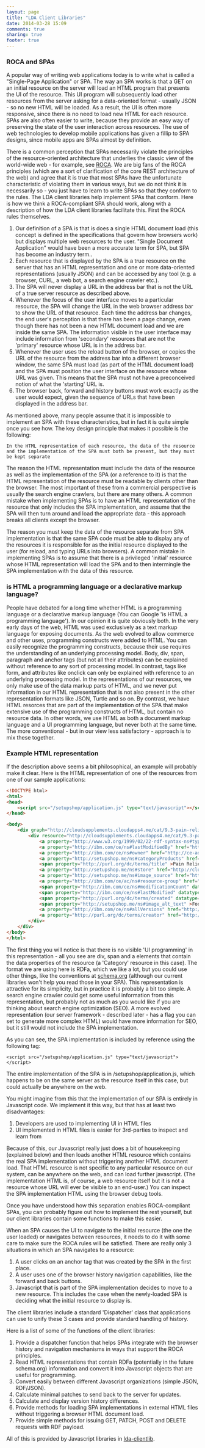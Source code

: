 ```yaml
---
layout: page
title: "LDA Client Libraries"
date: 2014-03-28 15:09
comments: true
sharing: true
footer: true
---
```

### ROCA and SPAs
A popular way of writing web applications today is to write what is called a "Single-Page Application" or SPA. The way an SPA works is that a GET on an initial resource on the server will load an HTML program that presents the UI of the resource. This UI program will subsequently load other resources from the server asking for a data-oriented format - usually JSON - so no new HTML will be loaded. As a result, the UI is often more responsive, since there is no need to load new HTML for each resource. SPAs are also often easier to write, because they provide an easy way of preserving the state of the user interaction across resources. The use of web technologies to develop mobile applications has given a fillip to SPA designs, since mobile apps are SPAs almost by definition.

There is a common perception that SPAs necessarily violate the principles of the resource-oriented architecture that underlies the classic view of the world-wide web - for example, see [ROCA](http://roca-style.org/). We are big fans of the ROCA principles (which are a sort of clarification of the core REST architecture of the web) and agree that it is true that most SPAs have the unfortunate characteristic of violating them in various ways, but we do not think it is necessarily so - you just have to learn to write SPAs so that they conform to the rules. The LDA client libraries help implement SPAs that conform. Here is how we think a ROCA-compliant SPA should work, along with a description of how the LDA client libraries facilitate this. First the ROCA rules themselves.

  1. Our definition of a SPA is that is does a single HTML document load (this concept is defined in the specifications that govern how browsers work) but displays multiple web resources to the user. "Single Document Application" would have been a more accurate term for SPA, but SPA has become an industry term..
  2. Each resource that is displayed by the SPA is a true resource on the server that has an HTML representation and one or more data-oriented representations (usually JSON) and can be accessed by any tool (e.g. a browser, CURL, a web bot, a search engine crawler etc.).
  3. The SPA will never display a URL in the address bar that is not the URL of a true server resource as described above.
  4. Whenever the focus of the user interface moves to a particular resource, the SPA will change the URL in the web browser address bar to show the URL of that resource. Each time the address bar changes, the end user's perception is that there has been a page change, even though there has not been a new HTML document load and we are inside the same SPA. The information visible in the user interface may include information from 'secondary' resources that are not the 'primary' resource whose URL is in the address bar.
  5. Whenever the user uses the reload button of the browser, or copies the URL of the resource from the address bar into a different browser window, the same SPA must load (as part of the HTML document load) and the SPA must position the user interface on the resource whose URL was given. This means that the SPA must not have a preconceived notion of what the 'starting' URL is.
  6. The browser back, forward and history buttons must work exactly as the user would expect, given the sequence of URLs that have been displayed in the address bar.

As mentioned above, many people assume that it is impossible to implement an SPA with these characteristics, but in fact it is quite simple once you see how. The key design principle that makes it possible is the following:

`
In the HTML representation of each resource, the data of the resource and the implementation of the SPA must both be present, but they must be kept separate
`

The reason the HTML representation must include the data of the resource as well as the implementation of the SPA (or a reference to it) is that the HTML representation of the resource must be readable by clients other than the browser. The most important of these from a commercial perspective is usually the search engine crawlers, but there are many others.  A common mistake when implementing SPAs is to have an HTML representation of the resource that only includes the SPA implementation, and assume that the SPA will then turn around and load the appropriate data - this approach breaks all clients except the browser.

The reason you must keep the data of the resource separate from SPA implementation is that the same SPA code must be able to display any of the resources it is responsible for as the initial resource displayed to the user (for reload, and typing URLs into browsers). A common mistake in implementing SPAs is to assume that there is a privileged 'initial' resource whose HTML representation will load the SPA and to then intermingle the SPA implementation with the data of this resource.

### is HTML a programming language or a declarative markup language?

People have debated for a long time whether HTML is a programming language or a declarative markup language (You can Google 'is HTML a programming language'). In our opinion it is quite obviously both. In the very early days of the web, HTML was used exclusively as a text markup language for exposing documents. As the web evolved to allow commerce and other uses, programming constructs were added to HTML. You can easily recognize the programming constructs, because their use requires the understanding of an underlying processing model. Body, div, span, paragraph and anchor tags (but not all their attributes) can be explained without reference to any sort of processing model. In contrast, tags like form, and attributes like onclick can only be explained with reference to an underlying processing model. In the representations of our resources, we only make use of the data markup parts of HTML, and we never put information in our HTML representation that is not also present in the other representation formats like JSON, Turtle and so on. By contrast, we have HTML resorces that are part of the implementation of the SPA that make extensive use of the programming constructs of HTML, but contain no resource data. In other words, we use HTML as both a document markup language and a UI programming language, but never both at the same time. The more conventional - but in our view less satisfactory - approach is to mix these together.

### Example HTML representation

If the description above seems a bit philosophical, an example will probably make it clear. Here is the HTML representation of one of the resources from one of our sample applications:

```html
<!DOCTYPE html>
<html>
<head>
    <script src="/setupshop/application.js" type="text/javascript"></script>
</head>

<body>
    <div graph="http://cloudsupplements.cloudapps4.me/cat/9.3-pain-relief">
        <div resource="http://cloudsupplements.cloudapps4.me/cat/9.3-pain-relief">
            <a property="http://www.w3.org/1999/02/22-rdf-syntax-ns#type" href="http://setupshop.me/ns#Category" ></a>
            <a property="http://ibm.com/ce/ns#lastModifiedBy" href="http://ce-admin-user.name" ></a>
            <a property="http://ibm.com/ce/ns#owner" href="http://ce-admin-user.name" ></a>
            <a property="http://setupshop.me/ns#categoryProducts" href="http://cloudsupplements.cloudapps4.me/cat/9.3-pain-relief/products" ></a>
            <span property="http://purl.org/dc/terms/title" >Pain Relief</span>
            <a property="http://setupshop.me/ns#store" href="http://cloudsupplements.cloudapps4.me/cat/9.4" ></a>
            <a property="http://setupshop.me/ns#image_source" href="http://www.vitalmaxvitamins.com/2011/wp-content/uploads/wpstorecart/foot-balm-new.jpg" ></a>
            <a property="http://ibm.com/ce/ac/ns#resource-group" href="http://cloudsupplements.cloudapps4.me/" ></a>
            <span property="http://ibm.com/ce/ns#modificationCount" datatype="http://www.w3.org/2001/XMLSchema#integer" >0</span>
            <span property="http://ibm.com/ce/ns#lastModified" datatype="http://www.w3.org/2001/XMLSchema#dateTime" >2014-01-15T14:15:41.797000+00:00</span>
            <span property="http://purl.org/dc/terms/created" datatype="http://www.w3.org/2001/XMLSchema#dateTime" >2014-01-15T14:15:41.797000+00:00</span>
            <span property="http://setupshop.me/ns#image_alt_text" >Foot Balm relieves dry-- cracked-- itchy painful feet. Free Shipping On Orders Over $75</span>
            <a property="http://ibm.com/ce/ns#allVersions" href="http://cloudsupplements.cloudapps4.me/cat/9.3-pain-relief/allVersions" ></a>
            <a property="http://purl.org/dc/terms/creator" href="http://ce-admin-user.name" ></a>
        </div>
    </div>
</body>
</html>
```

The first thing you will notice is that there is no visible 'UI programming' in this representation - all you see are div, span and a elements that contain the data properties of the resource (a 'Category' resource in this case). The format we are using here is RDFa, which we like a lot, but you could use other things, like the conventions at [schema.org](https://schema.org/) (although our current libraries won't help you read those in your SPA). This representation is attractive for its simplicity, but in practice it is probably a bit too simple. A search engine crawler could get some useful information from this representation, but probably not as much as you would like if you are thinking about search engine optimization (SEO). A more evolved representation (our server framework - described later - has a flag you can set to generate more complex HTML) would have more information for SEO, but it still would not include the SPA implementation.

As you can see, the SPA implementation is included by reference using the following tag:

```
<script src="/setupshop/application.js" type="text/javascript"></script>
```

The entire implementation of the SPA is in /setupshop/application.js, which happens to be on the same server as the resource itself in this case, but could actually be anywhere on the web.

You might imagine from this that the implementation of our SPA is entirely in Javascript code. We implement it this way, but that has at least two disadvantages:

  1. Developers are used to implementing UI in HTML files
  2. UI implemented in HTML files is easier for 3rd-parties to inspect and learn from

Because of this, our Javascript really just does a bit of housekeeping (explained below) and then loads another HTML resource which contains the real SPA implementation without triggering another HTML document load. That HTML resource is not specific to any particular resource on our system, can be anywhere on the web, and can load further javascript. (The implementation HTML is, of course, a web resource itself but it is not a resource whose URL will ever be visible to an end-user.) You can inspect the SPA implementation HTML using the browser debug tools.

Once you have understood how this separation enables ROCA-compliant SPAs, you can probably figure out how to implement the rest yourself, but our client libraries contain some functions to make this easier.

When an SPA causes the UI to navigate to the initial resource (the one the user loaded) or navigates between resources, it needs to do it with some care to make sure the ROCA rules will be satisfied. There are really only 3 situations in which an SPA navigates to a resource:

  1. A user clicks on an anchor tag that was created by the SPA in the first place.
  2. A user uses one of the browser history navigation capabilities, like the forward and back buttons.
  3. Javascript that is part of the SPA implementation decides to move to a new resource. This includes the case when the newly-loaded SPA is deciding what the initial resource to display is.

The client libraries include a standard 'Dispatcher' class that applications can use to unify these 3 cases and provide standard handling of history.

Here is a list of some of the functions of the client libraries:

1. Provide a dispatcher function that helps SPAs integrate with the browser history and navigation mechanisms in ways that support the ROCA principles.
2. Read HTML representations that contain RDFa (potentially in the future schema.org) information and convert it into Javascript objects that are useful for programming.
3. Convert easily between different Javascript organizations (simple JSON, RDF/JSON).
4. Calculate minimal patches to send back to the server for updates.
5. Calculate and display version history differences.
6. Provide methods for loading SPA implementations in external HTML files without triggering a browser HTML document load.
7. Provide simple methods for issuing GET, PATCH, POST and DELETE requests with RDF payload.

All of this is provided by Javascript libraries in [lda-clientlib](https://github.com/davetropeano/lda-clientlib).
